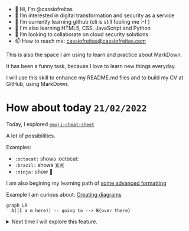 - 👋 Hi, I’m @cassiofreitas
- 👀 I’m interested in digital transformation and security as a service
- 🌱 I’m currently learning github (cli is still fooling me :-) )
- 🌱 I'm also learning HTML5, CSS, JavaScript and Python
- 💞️ I’m looking to collaborate on cloud security solutions
- 📫 How to reach me: cassiofreitas@cassiofreitas.com

<!---
cassiofreitas/cassiofreitas is a ✨ special ✨ repository because its `README.md` (this file) appears on your GitHub profile.
You can click the Preview link to take a look at your changes.
--->

This is also the space I am using to learn and practice about MarkDown.

It has been a funny task, because I love to learn new things everyday.

I will use this skill to enhance my README.md files and to build my CV at GitHub, using MarkDown.

# How about today `21/02/2022`

Today, I explored [`emoji-cheat-sheet`](https://github.com/ikatyang/emoji-cheat-sheet/blob/master/README.md)

A lot of possibilities.

Examples:

- ```:octocat:``` shows :octocat:
- ```:brazil:``` shows :brazil:
- ```:ninja:``` show :ninja:

I am also begining my learning path of [some advanced formatting](https://docs.github.com/en/get-started/writing-on-github/working-with-advanced-formatting)

Example I am curious about: [Creating diagrams](https://docs.github.com/en/get-started/writing-on-github/working-with-advanced-formatting/creating-diagrams)

```mermaid
graph LR
  A((I a m here)) -- going to --> B{over there}
```

<details><summary>Next time I will explore this feature.</summary>
<p>
  
  ```javascript
    console.log("Hello world"); 😃
  ```
  
</p>
</details>
  
  
